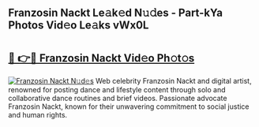 ## Franzosin Nackt Le𝚊k𝚎d N𝚞𝚍es - Part-kYa Photos Vid𝚎o Le𝚊ks vWx0L

# <h2><a href="http://fbaru5.evod.top/?m=Franzosin+Nackt">🔗 👉🔴 Franzosin Nackt Vid𝚎o Ph𝚘t𝚘s</a></h2>

[![Franzosin Nackt N𝚞d𝚎s](https://i.imgur.com/8V9OHl7.gif)](http://fbaru5.evod.top/?m=Franzosin+Nackt)
Web celebrity Franzosin Nackt and digital artist, renowned for posting dance and lifestyle content through solo and collaborative dance routines and brief videos. Passionate advocate Franzosin Nackt, known for their unwavering commitment to social justice and human rights. 
